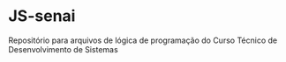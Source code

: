 # JS-senai
Repositório para arquivos de lógica de programação do Curso Técnico de Desenvolvimento de Sistemas
